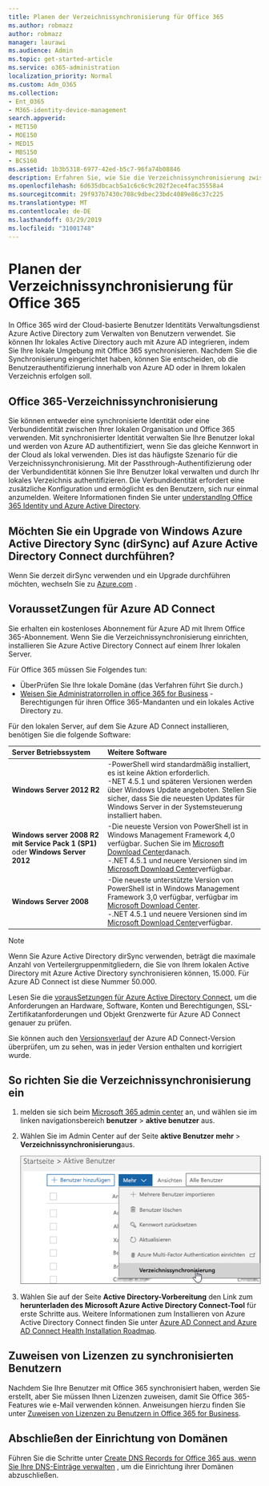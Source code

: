 ```yaml
---
title: Planen der Verzeichnissynchronisierung für Office 365
ms.author: robmazz
author: robmazz
manager: laurawi
ms.audience: Admin
ms.topic: get-started-article
ms.service: o365-administration
localization_priority: Normal
ms.custom: Adm_O365
ms.collection:
- Ent_O365
- M365-identity-device-management
search.appverid:
- MET150
- MOE150
- MED15
- MBS150
- BCS160
ms.assetid: 1b3b5318-6977-42ed-b5c7-96fa74b08846
description: Erfahren Sie, wie Sie die Verzeichnissynchronisierung zwischen Office 365 und Ihrem lokalen Active Directory einrichten.
ms.openlocfilehash: 6d635dbcacb5a1c6c6c9c202f2ece4fac35558a4
ms.sourcegitcommit: 29f937b7430c708c9dbec23bdc4089e86c37c225
ms.translationtype: MT
ms.contentlocale: de-DE
ms.lasthandoff: 03/29/2019
ms.locfileid: "31001748"
---
```

# <a name="set-up-directory-synchronization-for-office-365"></a>Planen der Verzeichnissynchronisierung für Office 365

In Office 365 wird der Cloud-basierte Benutzer Identitäts Verwaltungsdienst Azure Active Directory zum Verwalten von Benutzern verwendet. Sie können Ihr lokales Active Directory auch mit Azure AD integrieren, indem Sie Ihre lokale Umgebung mit Office 365 synchronisieren. Nachdem Sie die Synchronisierung eingerichtet haben, können Sie entscheiden, ob die Benutzerauthentifizierung innerhalb von Azure AD oder in Ihrem lokalen Verzeichnis erfolgen soll.
  
## <a name="office-365-directory-synchronization"></a>Office 365-Verzeichnissynchronisierung

Sie können entweder eine synchronisierte Identität oder eine Verbundidentität zwischen Ihrer lokalen Organisation und Office 365 verwenden. Mit synchronisierter Identität verwalten Sie Ihre Benutzer lokal und werden von Azure AD authentifiziert, wenn Sie das gleiche Kennwort in der Cloud als lokal verwenden. Dies ist das häufigste Szenario für die Verzeichnissynchronisierung. Mit der Passthrough-Authentifizierung oder der Verbundidentität können Sie Ihre Benutzer lokal verwalten und durch Ihr lokales Verzeichnis authentifizieren. Die Verbundidentität erfordert eine zusätzliche Konfiguration und ermöglicht es den Benutzern, sich nur einmal anzumelden. Weitere Informationen finden Sie unter [understandIng Office 365 Identity und Azure Active Directory](about-office-365-identity.md).
  
## <a name="want-to-upgrade-from-windows-azure-active-directory-sync-dirsync-to-azure-active-directory-connect"></a>Möchten Sie ein Upgrade von Windows Azure Active Directory Sync (dirSync) auf Azure Active Directory Connect durchführen?

Wenn Sie derzeit dirSync verwenden und ein Upgrade durchführen möchten, wechseln Sie zu [Azure.com](https://azure.com) . [](https://go.microsoft.com/fwlink/p/?LinkId=733240)
  
## <a name="prerequisites-for-azure-ad-connect"></a>VoraussetZungen für Azure AD Connect

Sie erhalten ein kostenloses Abonnement für Azure AD mit Ihrem Office 365-Abonnement. Wenn Sie die Verzeichnissynchronisierung einrichten, installieren Sie Azure Active Directory Connect auf einem Ihrer lokalen Server.
  
Für Office 365 müssen Sie Folgendes tun:
  
- ÜberPrüfen Sie Ihre lokale Domäne (das Verfahren führt Sie durch.)
- [Weisen Sie Administratorrollen in office 365 for Business](https://support.office.com/article/EAC4D046-1AFD-4F1A-85FC-8219C79E1504) -Berechtigungen für ihren Office 365-Mandanten und ein lokales Active Directory zu.

Für den lokalen Server, auf dem Sie Azure AD Connect installieren, benötigen Sie die folgende Software:
  
|**Server Betriebssystem**|**Weitere Software**|
|:-----|:-----|
|**Windows Server 2012 R2** | -PowerShell wird standardmäßig installiert, es ist keine Aktion erforderlich.  <br> -NET 4.5.1 und späteren Versionen werden über Windows Update angeboten. Stellen Sie sicher, dass Sie die neuesten Updates für Windows Server in der Systemsteuerung installiert haben. |
|**Windows server 2008 R2 mit Service Pack 1 (SP1)** oder **Windows Server 2012** | -Die neueste Version von PowerShell ist in Windows Management Framework 4,0 verfügbar. Suchen Sie im [Microsoft Download Center](https://go.microsoft.com/fwlink/p/?LinkId=717996)danach.  <br> -.NET 4.5.1 und neuere Versionen sind im [Microsoft Download Center](https://go.microsoft.com/fwlink/p/?LinkId=717996)verfügbar. |
|**Windows Server 2008** | -Die neueste unterstützte Version von PowerShell ist in Windows Management Framework 3,0 verfügbar, verfügbar im [Microsoft Download Center](https://go.microsoft.com/fwlink/p/?LinkId=717996).  <br> -.NET 4.5.1 und neuere Versionen sind im [Microsoft Download Center](https://go.microsoft.com/fwlink/p/?LinkId=717996)verfügbar. |

> [!NOTE]
> Wenn Sie Azure Active Directory dirSync verwenden, beträgt die maximale Anzahl von Verteilergruppenmitgliedern, die Sie von Ihrem lokalen Active Directory mit Azure Active Directory synchronisieren können, 15.000. Für Azure AD Connect ist diese Nummer 50.000.
  
Lesen Sie die [vorausSetzungen für Azure Active Directory Connect](https://docs.microsoft.com/azure/active-directory/hybrid/how-to-connect-install-prerequisites), um die Anforderungen an Hardware, Software, Konten und Berechtigungen, SSL-Zertifikatanforderungen und Objekt Grenzwerte für Azure AD Connect genauer zu prüfen.
  
Sie können auch den [Versionsverlauf](https://docs.microsoft.com/azure/active-directory/hybrid/reference-connect-version-history) der Azure AD Connect-Version überprüfen, um zu sehen, was in jeder Version enthalten und korrigiert wurde.

## <a name="to-set-up-directory-synchronization"></a>So richten Sie die Verzeichnissynchronisierung ein

1. melden sie sich beim [Microsoft 365 admin center](https://admin.microsoft.com) an, und wählen sie im linken navigationsbereich **benutzer** \> **aktive benutzer** aus.
2. Wählen Sie im Admin Center auf der Seite **aktive Benutzer** **mehr** \> **Verzeichnissynchronisierung**aus.

    ![Wählen Sie im Menü mehr die Option Verzeichnissynchronisierung aus.](media/dc6669e5-c01b-471e-9cdf-04f5d44e1c4b.png)
  
3. Wählen Sie auf der Seite **Active Directory-Vorbereitung** den Link zum **herunterladen des Microsoft Azure Active Directory Connect-Tool** für erste Schritte aus. Weitere Informationen zum Installieren von Azure Active Directory Connect finden Sie unter [Azure AD Connect and Azure AD Connect Health Installation Roadmap](https://docs.microsoft.com/azure/active-directory/hybrid/how-to-connect-install-roadmap).

## <a name="assign-licenses-to-synchronized-users"></a>Zuweisen von Lizenzen zu synchronisierten Benutzern

Nachdem Sie Ihre Benutzer mit Office 365 synchronisiert haben, werden Sie erstellt, aber Sie müssen Ihnen Lizenzen zuweisen, damit Sie Office 365-Features wie e-Mail verwenden können. Anweisungen hierzu finden Sie unter [Zuweisen von Lizenzen zu Benutzern in Office 365 for Business](https://support.office.com/article/997596b5-4173-4627-b915-36abac6786dc).

## <a name="finish-setting-up-domains"></a>Abschließen der Einrichtung von Domänen

Führen Sie die Schritte unter [Create DNS Records for Office 365 aus, wenn Sie Ihre DNS-Einträge verwalten](https://support.office.com/article/b0f3fdca-8a80-4e8e-9ef3-61e8a2a9ab23) , um die Einrichtung ihrer Domänen abzuschließen.